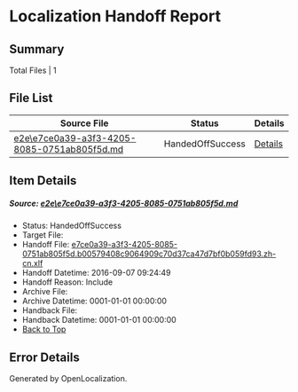 # <a name='report-top'></a> Localization Handoff Report

## Summary
 Total Files | 1

## File List
 Source File | Status | Details 
 ----------- | ------ | ------- 
 [e2e\e7ce0a39-a3f3-4205-8085-0751ab805f5d.md](https://github.com/OpenLocalizationTestOrg/ol-test0/blob/de38131bef4d4c0f00b864026bc1fef0efac467d/e2e/e7ce0a39-a3f3-4205-8085-0751ab805f5d.md) | HandedOffSuccess | [Details](#fbd4abb5f0e1e6ac760aba5a5f0d232b5dc99a926)

## Item Details
##### <a name='fbd4abb5f0e1e6ac760aba5a5f0d232b5dc99a926'></a> Source: [e2e\e7ce0a39-a3f3-4205-8085-0751ab805f5d.md](https://github.com/OpenLocalizationTestOrg/ol-test0/blob/de38131bef4d4c0f00b864026bc1fef0efac467d/e2e/e7ce0a39-a3f3-4205-8085-0751ab805f5d.md)
* Status: HandedOffSuccess
* Target File: 
* Handoff File: [e7ce0a39-a3f3-4205-8085-0751ab805f5d.b00579408c9064909c70d37ca47d7bf0b059fd93.zh-cn.xlf](https://github.com/OpenLocalizationTestOrg/ol-test0-handoff/blob/5e7af3518dcd32b8017962c992b00fda43401ed7/ol-handoff/OpenLocalizationTestOrg/ol-test0-zhcn/ci/ht/e7ce0a39-a3f3-4205-8085-0751ab805f5d.b00579408c9064909c70d37ca47d7bf0b059fd93.zh-cn.xlf)
* Handoff Datetime: 2016-09-07 09:24:49
* Handoff Reason: Include
* Archive File: 
* Archive Datetime: 0001-01-01 00:00:00
* Handback File: 
* Handback Datetime: 0001-01-01 00:00:00
* [Back to Top](#report-top)


## Error Details

Generated by OpenLocalization.
